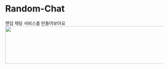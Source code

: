 # Random-Chat
랜덤 채팅 서비스를 만들어보아요
<a href="https://github.com/devxb/gitanimals">
  <img src="https://render.gitanimals.org/lines/{username}?pet-id=3" width="1000" height="120"/>
</a>
